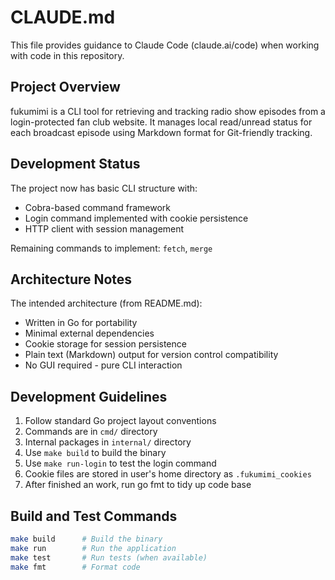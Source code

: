 # CLAUDE.md

This file provides guidance to Claude Code (claude.ai/code) when working with code in this repository.

## Project Overview

fukumimi is a CLI tool for retrieving and tracking radio show episodes from a login-protected fan club website. It manages local read/unread status for each broadcast episode using Markdown format for Git-friendly tracking.

## Development Status

The project now has basic CLI structure with:
- Cobra-based command framework
- Login command implemented with cookie persistence
- HTTP client with session management

Remaining commands to implement: `fetch`, `merge`

## Architecture Notes

The intended architecture (from README.md):
- Written in Go for portability
- Minimal external dependencies
- Cookie storage for session persistence
- Plain text (Markdown) output for version control compatibility
- No GUI required - pure CLI interaction

## Development Guidelines

1. Follow standard Go project layout conventions
2. Commands are in `cmd/` directory
3. Internal packages in `internal/` directory
4. Use `make build` to build the binary
5. Use `make run-login` to test the login command
6. Cookie files are stored in user's home directory as `.fukumimi_cookies`
7. After finished an work, run go fmt to tidy up code base

## Build and Test Commands

```bash
make build      # Build the binary
make run        # Run the application
make test       # Run tests (when available)
make fmt        # Format code
```